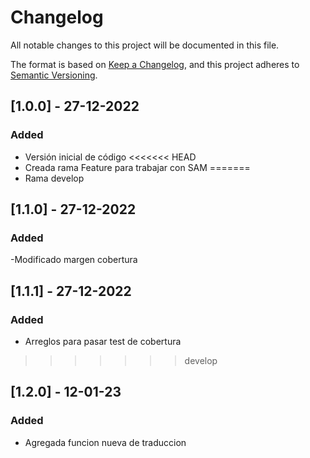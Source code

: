 # Changelog
All notable changes to this project will be documented in this file.

The format is based on [Keep a Changelog](https://keepachangelog.com/en/1.0.0/),
and this project adheres to [Semantic Versioning](https://semver.org/spec/v2.0.0.html).

## [1.0.0] - 27-12-2022
### Added
- Versión inicial de código
<<<<<<< HEAD
- Creada rama Feature para trabajar con SAM
=======
- Rama develop 

## [1.1.0] - 27-12-2022
### Added 
-Modificado margen cobertura

## [1.1.1] - 27-12-2022
### Added 
- Arreglos para pasar test de cobertura
>>>>>>> develop

## [1.2.0] - 12-01-23
### Added 
- Agregada funcion nueva de traduccion 
